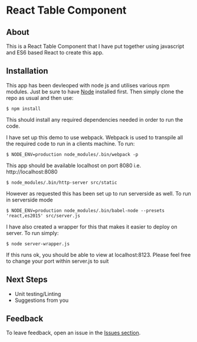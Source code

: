 # React Table Component


## About

This is a React Table Component that I have put together using javascript and ES6 based React to create
this app.


## Installation

This app has been devleoped with node js and utilises various npm modules. Just be sure to have [Node](http://nodejs.org/) installed first. Then simply clone the repo as usual and then use:

    $ npm install

This should install any required dependencies needed in order to run the code.

I have set up this demo to use webpack. Webpack is used to transpile all the required code to run in a clients machine. To run:

    $ NODE_ENV=production node_modules/.bin/webpack -p

This app should be available localhost on port 8080 i.e. http://localhost:8080

    $ node_modules/.bin/http-server src/static

However as requested this has been set up to run serverside as well. To run in serverside mode

    $ NODE_ENV=production node_modules/.bin/babel-node --presets 'react,es2015' src/server.js

I have also created a wrapper for this that makes it easier to deploy on server. To run simply:

	$ node server-wrapper.js

If this runs ok, you should be able to view at localhost:8123. Please feel free to change your port within server.js to suit


## Next Steps

* Unit testing/Linting
* Suggestions from you


## Feedback

To leave feedback, open an issue in the
[Issues section](https://github.com/2dareis2do//react-table-component/issues).

